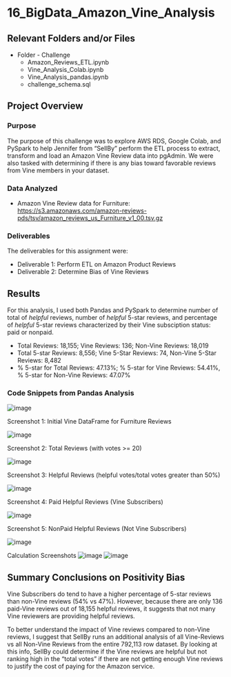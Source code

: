# 16_BigData_Amazon_Vine_Analysis

## Relevant Folders and/or Files
-	Folder - Challenge
    -	Amazon_Reviews_ETL.ipynb
    -	Vine_Analysis_Colab.ipynb
    -	Vine_Analysis_pandas.ipynb
    -	challenge_schema.sql

## Project Overview
### Purpose

The purpose of this challenge was to explore AWS RDS, Google Colab, and PySpark to help Jennifer from “SellBy” perform the ETL process to extract, transform and load an Amazon Vine Review data into pgAdmin.  We were also tasked with determining if there is any bias toward favorable reviews from Vine members in your dataset.

### Data Analyzed
-	Amazon Vine Review data for Furniture: https://s3.amazonaws.com/amazon-reviews-pds/tsv/amazon_reviews_us_Furniture_v1_00.tsv.gz

### Deliverables 
The deliverables for this assignment were:
-	Deliverable 1: Perform ETL on Amazon Product Reviews 
-	Deliverable 2: Determine Bias of Vine Reviews 

## Results
For this analysis, I used both Pandas and PySpark to determine number of total of *helpful* reviews, number of *helpful* 5-star reviews, and percentage of *helpful* 5-star reviews characterized by their Vine subsciption status: paid or nonpaid. 
 
-	Total Reviews: 18,155; Vine Reviews: 136; Non-Vine Reviews: 18,019
-	Total 5-star Reviews: 8,556; Vine 5-Star Reviews: 74, Non-Vine 5-Star Reviews: 8,482
-	% 5-star for Total Reviews: 47.13%; % 5-star for Vine Reviews: 54.41%, % 5-star for Non-Vine Reviews: 47.07%

### Code Snippets from Pandas Analysis

![image](https://user-images.githubusercontent.com/92705556/162636031-74dc2653-d300-4200-a20f-7040d6ac1be2.png)

Screenshot 1: Initial Vine DataFrame for Furniture Reviews
 
![image](https://user-images.githubusercontent.com/92705556/162636041-7dd9db2a-8572-49f5-b181-f20e90f5f468.png)


Screenshot 2: Total Reviews (with votes >= 20)
 
 ![image](https://user-images.githubusercontent.com/92705556/162636047-ecff40c9-3e71-4dba-a832-539bd3a12692.png)


Screenshot 3: Helpful Reviews (helpful votes/total votes greater than 50%)

 ![image](https://user-images.githubusercontent.com/92705556/162636051-d403052a-da42-4ae3-b651-446e259f9770.png)
 

Screenshot 4: Paid Helpful Reviews (Vine Subscribers)
 
![image](https://user-images.githubusercontent.com/92705556/162636060-d0933590-3dae-4abd-a691-42a1f4887a08.png)


Screenshot 5: NonPaid Helpful Reviews (Not Vine Subscribers)
 
![image](https://user-images.githubusercontent.com/92705556/162636068-7bdcc138-c9bb-4041-b88c-fd4964ad9254.png)


Calculation Screenshots
 ![image](https://user-images.githubusercontent.com/92705556/162636078-9a3df07d-5104-48df-9278-fd262c6dc79f.png)
 ![image](https://user-images.githubusercontent.com/92705556/162636089-567322fd-4471-4b9f-b882-c7227f438dc5.png)

 
## Summary Conclusions on Positivity Bias

Vine Subscribers do tend to have a higher percentage of 5-star reviews than non-Vine reviews (54% vs 47%).  However, because there are only 136 paid-Vine reviews out of 18,155 helpful reviews, it suggests that not many Vine reviewers are providing helpful reviews. 

To better understand the impact of Vine reviews compared to non-Vine reviews, I suggest that SellBy runs an additional analysis of all Vine-Reviews vs all Non-Vine Reviews from the entire 792,113 row dataset.  By looking at this info, SellBy could determine if the Vine reviews are helpful but not ranking high in the “total votes” if there are not getting enough Vine reviews to justify the cost of paying for the Amazon service.
